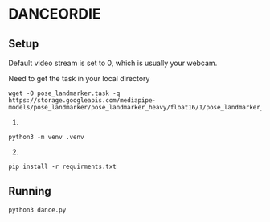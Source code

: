 # DANCEORDIE

## Setup
Default video stream is set to 0, which is usually your webcam.

Need to get the task in your local directory
```
wget -O pose_landmarker.task -q https://storage.googleapis.com/mediapipe-models/pose_landmarker/pose_landmarker_heavy/float16/1/pose_landmarker_heavy.task
```

1.
```
python3 -m venv .venv
```

2.
```
pip install -r requirments.txt
```

## Running
```
python3 dance.py
```